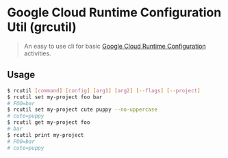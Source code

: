 # Google Cloud Runtime Configuration Util (grcutil)

> An easy to use cli for basic [Google Cloud Runtime Configuration](https://cloud.google.com/deployment-manager/runtime-configurator/reference/rest/) activities.

## Usage

```sh
$ rcutil [command] [config] [arg1] [arg2] [--flags] [--project]
$ rcutil set my-project foo bar
# FOO=bar
$ rcutil set my-project cute puppy --no-uppercase
# cute=puppy
$ rcutil get my-project foo
# bar
$ rcutil print my-project
# FOO=bar
# cute=puppy
```
